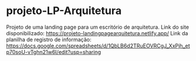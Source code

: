 # projeto-LP-Arquitetura
Projeto de uma landing page para um escritório de arquitetura.
Link do site disponibilizado: https://projeto-landingpagearquitetura.netlify.app/
Link da planilha de registro de informação: https://docs.google.com/spreadsheets/d/1QbLB6d2TRuEOVRCgJ_XxPjh_etp70soU-vTghn21w6I/edit?usp=sharing
